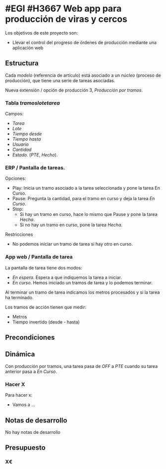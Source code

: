 # #EGI #H3667 Web app para producción de viras y cercos

Los objetivos de este proyecto son:
+ Llevar el control del progreso de órdenes de producción mediante una aplicación web

## Estructura

Cada _modelo_ (referencia de artículo) está asociado a un _núcleo_ (proceso de producción), que tiene una serie de tareas asociadas.

Nueva extensión / opción de producción 3, _Producción por tramos_.

### Tabla _tramoslotetarea_
Campos:
+ _Tarea_
+ _Lote_
+ _Tiempo desde_
+ _Tiempo hasta_
+ _Usuario_
+ _Cantidad_
+ _Estado_. (_PTE_, _Hecho_).

### ERP / Pantalla de tareas.
Opciones:
+ Play: Inicia un tramo asociado a la tarea seleccionada y pone la tarea En Curso.
+ Pause: Pregunta la cantidad, para el tramo en curso y deja la tarea _En Curso_.
+ Stop:
    + Si hay un tramo en curso, hace lo mismo que Pause y pone la tarea _Hecha_.
    + Si no hay un tramo en curso, pone la tarea _Hecha_.

Restricciones
+ No podemos iniciar un tramo de tarea si hay otro en curso.

### App web / Pantalla de tarea
La pantalla de tarea tiene dos modos:
* _En espera_. Espera a que indiquemos la tarea a iniciar.
* _En curso_. Hemos iniciado un tramos de tarea y lo podemos terminar.

Al terminar un tramo de tarea indicamos los metros procesados y si la tarea ha terminado.

Los tramos de acción tienen que medir:
+ Metros
+ Tiempo invertido (desde - hasta)

## Precondiciones

## Dinámica
Con producción por tramos, una tarea pasa de _OFF_ a _PTE_ cuando su tarea anterior pasa a _En Curso_.

### Hacer X

Para hacer x:
+ Vamos a ...

## Notas de desarrollo
No hay notas de desarrollo

## Presupuesto
### X€